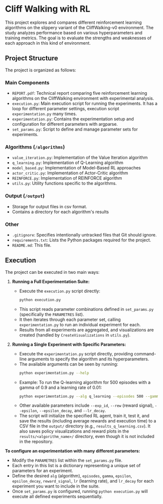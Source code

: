 # Cliff Walking with RL

This project explores and compares different reinforcement learning algorithms on the slippery variant of the CliffWalking-v0 environment. The study analyzes performance based on various hyperparameters and training metrics. The goal is to evaluate the strengths and weaknesses of each approach in this kind of environment.

## Project Structure

The project is organized as follows:

### Main Components
- `REPORT.pdf`: Technical report comparing five reinforcement learning algorithms on the CliffWalking environment with experimental analysis.
- `execution.py`: Main execution script for running the experiments. It has a loop for different parameter settings, execution script `experimentation.py` many times.
- `experimentation.py`: Contains the experimentation setup and configuration for different parameters with argparse.
- `set_params.py`: Script to define and manage parameter sets for experiments.

### Algorithms (`/algorithms`)
- `value_iteration.py`: Implementation of the Value Iteration algorithm
- `q_learning.py`: Implementation of Q-Learning algorithm
- `model_based.py`: Implementation of Model-Based RL approaches
- `actor_critic.py`: Implementation of Actor-Critic algorithm
- `REINFORCE.py`: Implementation of REINFORCE algorithm
- `utils.py`: Utility functions specific to the algorithms.

### Output (`/output`)
- Storage for output files in csv format.
- Contains a directory for each algorithm's results

### Other
- `.gitignore`: Specifies intentionally untracked files that Git should ignore.
- `requirements.txt`: Lists the Python packages required for the project.
- `README.md`: This file.

## Execution

The project can be executed in two main ways:

1.  **Running a Full Experimentation Suite:**
    *   Execute the `execution.py` script directly:
        ```bash
        python execution.py
        ```
    *   This script reads parameter combinations defined in `set_params.py` (specifically the `PARAMETRES` list).
    *   It then iterates through each parameter set, calling `experimentation.py` to run an individual experiment for each.
    *   Results from all experiments are aggregated, and visualizations are created (handled by `CreateVisualizations` in `utils.py`).

2.  **Running a Single Experiment with Specific Parameters:**
    *   Execute the `experimentation.py` script directly, providing command-line arguments to specify the algorithm and its hyperparameters.
    *   The available arguments can be seen by running:
        ```bash
        python experimentation.py --help
        ```
    *   Example: To run the Q-learning algorithm for 500 episodes with a gamma of 0.9 and a learning rate of 0.01:
        ```bash
        python experimentation.py --alg q_learning --episodes 500 --gamma 0.9 --lr 0.01
        ```
    *   Other available parameters include `--exp_id`, `--rew` (reward signal), `--epsilon`, `--epsilon_decay`, and `--lr_decay`.
    *   The script will initialize the specified RL agent, train it, test it, and save the results (including average rewards and execution time) to a CSV file in the `output/` directory (e.g., `results_q_learning.csv`). It also saves policy visualizations and reward plots in the `results/<algorithm_name>/` directory, even though it is not included in the repository.

**To configure an experimentation with many different parameters:**

*   Modify the `PARAMETRES` list within the `set_params.py` file.
*   Each entry in this list is a dictionary representing a unique set of parameters for an experiment.
*   Define the desired `alg` (algorithm), `episodes`, `gamma`, `epsilon`, `epsilon_decay`, `reward_signal`, `lr` (learning rate), and `lr_decay` for each experiment you want to include in the suite.
*   Once `set_params.py` is configured, running `python execution.py` will execute all defined experiments sequentially.
